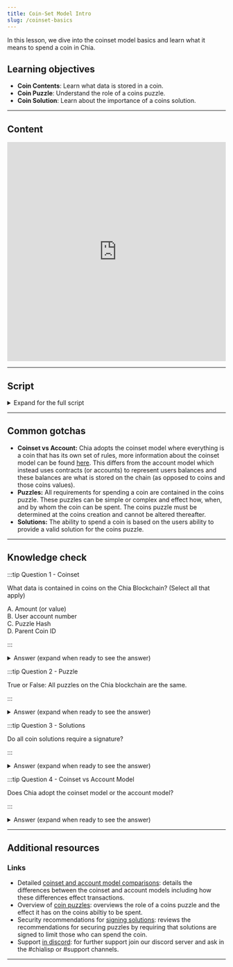 ```yaml
---
title: Coin-Set Model Intro
slug: /coinset-basics
---
```


In this lesson, we dive into the coinset model basics and learn what it means to spend a coin in Chia.

## Learning objectives

- **Coin Contents**: Learn what data is stored in a coin.
- **Coin Puzzle**: Understand the role of a coins puzzle.
- **Coin Solution**: Learn about the importance of a coins solution.

---

## Content

<div class="videoWrapper">
<iframe width="100%" height="504" src="https://www.youtube.com/embed/QMs6Z6_ZQdg" frameborder="0" allowfullscreen="allowfullscreen"></iframe>
</div>

---

## Script

<details>

<summary> Expand for the full script </summary>

00:00  
Chia uses the "coinset model" to keep track of the blockchain's state.

00:10  
In this model, every transaction is represented by a "coin" that contains a value, the rules by which the coin can be spent, and signature authorizing the spend.

00:20  
What this means is that a "coin" can have any value (in mojo) and as long as the rules are satisfied, anyone can spend the coin.

00:30  
There are no accounts represented in the system.

When a coin is created, the value is locked away in that coin and is inaccessible until the coin is spent,

00:40  
at which point new coins will be created with values equal to the original.

For example, if I want to send 1 XCH to someone else,

00:50  
I will create a coin with a value of 1 XCH (or 1 trillion mojos), and set the conditions of the coin to only allow the coin to be spent if given the signature of the other person.

01:00  
This in effect "sends" the coin to the other person, because they now control what happens to it. When they want to spend the coin, they provide the correct signature, and a new coin is created,

01:10  
with a value of 1 XCH, itself containing it's own rules of how it can be spent.

In this way, each coin is only ever used once.

01:20  
Once it has been spent, it creates a new coin. In Chia, we call the set of conditions needed to unlock the coin the 'puzzle', and the provided data to unlock the coin is the 'solution'.

01:30  
The coin is represented in the chain as a hash of three attributes, the parent coin ID, (or the ID of the previous coin that created this new one),

01:40  
the hash of the puzzle that contains the conditions, and the value of the coin.

01:50

</details>

---

## Common gotchas

- **Coinset vs Account:** Chia adopts the coinset model where everything is a coin that has its own set of rules, more information about the coinset model can be found [here](https://docs.chia.net/chia-blockchain/coin-set-model/coin-set-vs-account/). This differs from the account model which instead uses contracts (or accounts) to represent users balances and these balances are what is stored on the chain (as opposed to coins and those coins values).
- **Puzzles:** All requirements for spending a coin are contained in the coins puzzle. These puzzles can be simple or complex and effect how, when, and by whom the coin can be spent. The coins puzzle must be determined at the coins creation and cannot be altered thereafter.
- **Solutions:** The ability to spend a coin is based on the users ability to provide a valid solution for the coins puzzle.

---

## Knowledge check

:::tip Question 1 - Coinset

What data is contained in coins on the Chia Blockchain? (Select all that apply)

A. Amount (or value)  
B. User account number  
C. Puzzle Hash  
D. Parent Coin ID

:::

<details>

<summary> Answer (expand when ready to see the answer)  </summary>

A. Amount (or value)  
C. Puzzle Hash  
D. Parent Coin ID

</details>

:::tip Question 2 - Puzzle

True or False: All puzzles on the Chia blockchain are the same.

:::

<details>

<summary> Answer (expand when ready to see the answer)  </summary>

False, while coin puzzles might be similar (such as the standard transaction) the parameters in puzzles vary greatly (who can spend the coin, how it can be spent, other special rules).

</details>

:::tip Question 3 - Solutions

Do all coin solutions require a signature?

:::

<details>

<summary> Answer (expand when ready to see the answer) </summary>

No, it is possible to create coins that do not require any signature or other spender validation (anyone can spend coins) or to even lock coins using non-signature restrictions (such as password protected coins).

</details>

:::tip Question 4 - Coinset vs Account Model

Does Chia adopt the coinset model or the account model?

:::

<details>

<summary> Answer (expand when ready to see the answer) </summary>

The coinset model.

</details>

---

## Additional resources

### Links

- Detailed [coinset and account model comparisons](https://docs.chia.net/chia-blockchain/coin-set-model/coin-set-vs-account/): details the differences between the coinset and account models including how these differences effect transactions.
- Overview of [coin puzzles](https://docs.chia.net/chia-blockchain/coin-set-model/intro/#puzzles): overviews the role of a coins puzzle and the effect it has on the coins abiltiy to be spent.
- Security recommendations for [signing solutions](https://docs.chia.net/chia-blockchain/coin-set-model/security/#signing): reviews the recommendations for securing puzzles by requiring that solutions are signed to limit those who can spend the coin.
- Support [in discord](https://discord.gg/chia): for further support join our discord server and ask in the #chialisp or #support channels.

---
